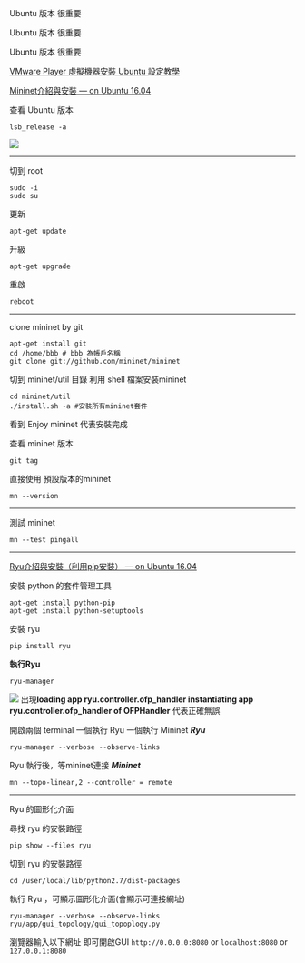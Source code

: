 Ubuntu 版本 很重要

Ubuntu 版本 很重要

Ubuntu 版本 很重要

[VMware Player 虛擬機器安裝 Ubuntu 設定教學](https://www.kjnotes.com/linux/18)

[Mininet介紹與安裝 — on Ubuntu 16.04](https://ting-kuan.blog/2017/11/03/%e3%80%90mininet%e4%bb%8b%e7%b4%b9%e8%88%87%e5%ae%89%e8%a3%9d-on-ubuntu-16-04%e3%80%91/)

查看 Ubuntu 版本
```
lsb_release -a
```
![](https://i.imgur.com/xE3Ani4.png)

---
切到 root
```
sudo -i
sudo su
```
更新
```
apt-get update
```

升級
```
apt-get upgrade
```

重啟
```
reboot
```
---

clone mininet by git 
```
apt-get install git
cd /home/bbb # bbb 為帳戶名稱
git clone git://github.com/mininet/mininet
```
切到 mininet/util 目錄
利用 shell 檔案安裝mininet

```
cd mininet/util
./install.sh -a #安裝所有mininet套件
```
看到 Enjoy mininet 代表安裝完成

查看 mininet 版本
```
git tag
```
直接使用 預設版本的mininet
```
mn --version
```

---

測試 mininet 
```
mn --test pingall
```

---
[Ryu介紹與安裝（利用pip安裝） — on Ubuntu 16.04](https://ting-kuan.blog/2017/11/05/%e3%80%90ryu%e4%bb%8b%e7%b4%b9%e8%88%87%e5%ae%89%e8%a3%9d%ef%bc%88%e5%88%a9%e7%94%a8pip%e5%ae%89%e8%a3%9d%ef%bc%89-on-ubuntu-16-04%e3%80%91/)

安裝 python 的套件管理工具
```
apt-get install python-pip
apt-get install python-setuptools
```
安裝 ryu
```
pip install ryu
```

**執行Ryu**
```
ryu-manager
```
![](https://i.imgur.com/p83iYTY.png)
出現**loading app ryu.controller.ofp_handler instantiating app ryu.controller.ofp_handler of OFPHandler** 代表正確無誤

開啟兩個 terminal 
一個執行 Ryu 一個執行 Mininet
***Ryu***
```
ryu-manager --verbose --observe-links
```
Ryu 執行後，等mininet連接
***Mininet***
```
mn --topo-linear,2 --controller = remote
```

---

Ryu 的圖形化介面

尋找 ryu 的安裝路徑
```
pip show --files ryu
```

切到 ryu 的安裝路徑
```
cd /user/local/lib/python2.7/dist-packages
```

執行 Ryu ，可顯示圖形化介面(會顯示可連接網址)
```
ryu-manager --verbose --observe-links ryu/app/gui_topology/gui_topoplogy.py
```

瀏覽器輸入以下網址 即可開啟GUI
`http://0.0.0.0:8080` or `localhost:8080` or `127.0.0.1:8080`







